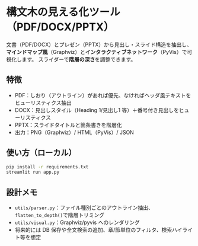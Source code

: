 # 構文木の見える化ツール（PDF/DOCX/PPTX）

文書（PDF/DOCX）とプレゼン（PPTX）から見出し・スライド構造を抽出し、
**マインドマップ風**（Graphviz）と**インタラクティブネットワーク**（PyVis）で可視化します。
スライダーで**階層の深さ**を調整できます。

## 特徴
- PDF：しおり（アウトライン）があれば優先、なければヘッダ風テキストをヒューリスティクス抽出
- DOCX：見出しスタイル（Heading 1/見出し1 等）＋番号付き見出しをヒューリスティクス
- PPTX：スライドタイトルと箇条書きを階層化
- 出力：PNG（Graphviz）/ HTML（PyVis）/ JSON

## 使い方（ローカル）
```bash
pip install -r requirements.txt
streamlit run app.py
```

## 設計メモ
- `utils/parser.py`：ファイル種別ごとのアウトライン抽出、`flatten_to_depth()`で階層トリミング
- `utils/visual.py`：Graphviz/pyvis へのレンダリング
- 将来的には DB 保存や全文検索の追加、章/節単位のフィルタ、検索ハイライト等を想定
